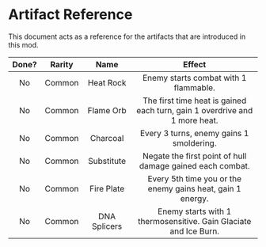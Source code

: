 # Artifact Reference

This document acts as a reference for the artifacts that are introduced in this mod.

| Done? | Rarity | Name | Effect |
|:-:|:-:|:-:|:-:|
| No | Common | Heat Rock | Enemy starts combat with 1 flammable. |
| No | Common | Flame Orb | The first time heat is gained each turn, gain 1 overdrive and 1 more heat. |
| No | Common | Charcoal | Every 3 turns, enemy gains 1 smoldering. |
| No | Common | Substitute | Negate the first point of hull damage gained each combat. |
| No | Common | Fire Plate | Every 5th time you or the enemy gains heat, gain 1 energy.
| No | Common | DNA Splicers | Enemy starts with 1 thermosensitive. Gain Glaciate and Ice Burn. |